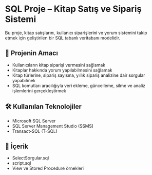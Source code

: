# SQL Proje – Kitap Satış ve Sipariş Sistemi

Bu proje, kitap satışlarını, kullanıcı siparişlerini ve yorum sistemini takip etmek için geliştirilen bir SQL tabanlı veritabanı modelidir.

## 📌 Projenin Amacı
- Kullanıcıların kitap siparişi vermesini sağlamak
- Kitaplar hakkında yorum yapılabilmesini sağlamak
- Kitap türlerine, sipariş sayısına, yıllık sipariş analizine dair sorgular yapabilmek
- SQL komutları aracılığıyla veri ekleme, güncelleme, silme ve analiz işlemlerini gerçekleştirmek

## 🛠 Kullanılan Teknolojiler
- Microsoft SQL Server
- SQL Server Management Studio (SSMS)
- Transact-SQL (T-SQL)

## 📂 İçerik
- SelectSorgular.sql 
- script.sql 
- View ve Stored Procedure örnekleri
	
